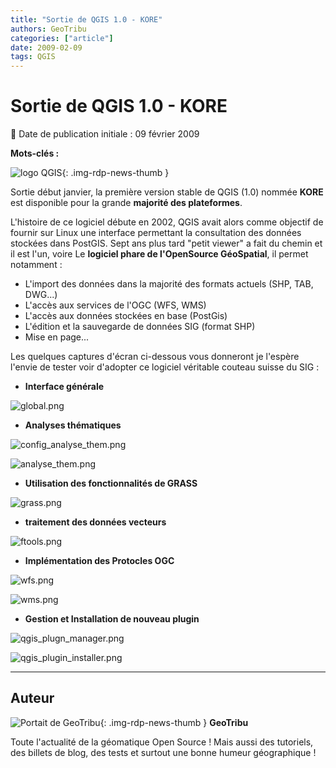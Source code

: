 ```yaml
---
title: "Sortie de QGIS 1.0 - KORE"
authors: GeoTribu
categories: ["article"]
date: 2009-02-09
tags: QGIS
---
```


# Sortie de QGIS 1.0 - KORE

:calendar: Date de publication initiale : 09 février 2009

**Mots-clés :**

![logo QGIS](https://cdn.geotribu.fr/img/logos-icones/logiciels_librairies/qgis.png){: .img-rdp-news-thumb }

Sortie début janvier, la première version stable de QGIS (1.0) nommée **KORE** est disponible pour la grande **majorité des plateformes**.

L'histoire de ce logiciel débute en 2002, QGIS avait alors comme objectif de fournir sur Linux une interface permettant la consultation des données stockées dans PostGIS. Sept ans plus tard "petit viewer" a fait du chemin et il est l'un, voire Le **logiciel phare de l'OpenSource GéoSpatial**, il permet notamment :

* L'import des données dans la majorité des formats actuels (SHP, TAB, DWG...)
* L'accès aux services de l'OGC (WFS, WMS)
* L'accès aux données stockées en base (PostGis)
* L'édition et la sauvegarde de données SIG (format SHP)
* Mise en page...

Les quelques captures d'écran ci-dessous vous donneront je l'espère l'envie de tester voir d'adopter ce logiciel véritable couteau suisse du SIG :

* **Interface générale**

![global.png](https://cdn.geotribu.fr/img/articles-blog-rdp/capture-ecran/qgis/qgis_kore_global.webp)

* **Analyses thématiques**

![config_analyse_them.png](https://cdn.geotribu.fr/img/articles-blog-rdp/capture-ecran/qgis/config_analyse_them.png)  

![analyse_them.png](https://cdn.geotribu.fr/img/articles-blog-rdp/capture-ecran/qgis/qgis_kore_analyse_thematique.png)

* **Utilisation des fonctionnalités de GRASS**

![grass.png](https://cdn.geotribu.fr/img/articles-blog-rdp/capture-ecran/qgis/grass.png)

* **traitement des données vecteurs**

![ftools.png](https://cdn.geotribu.fr/img/articles-blog-rdp/capture-ecran/qgis/ftools.png)

* **Implémentation des Protocles OGC**

![wfs.png](https://cdn.geotribu.fr/img/articles-blog-rdp/capture-ecran/qgis/wfs.png)  

![wms.png](https://cdn.geotribu.fr/img/articles-blog-rdp/capture-ecran/qgis/wms.png)

* **Gestion et Installation de nouveau plugin**

![qgis_plugn_manager.png](https://cdn.geotribu.fr/img/articles-blog-rdp/capture-ecran/qgis/qgis_plugn_manager.png)  

![qgis_plugin_installer.png](https://cdn.geotribu.fr/img/articles-blog-rdp/capture-ecran/qgis/qgis_plugin_installer.png)

----

## Auteur

![Portait de GeoTribu](https://cdn.geotribu.fr/img/internal/charte/geotribu_logo_64x64.png){: .img-rdp-news-thumb }
**GeoTribu**

Toute l'actualité de la géomatique Open Source ! Mais aussi des tutoriels, des billets de blog, des tests et surtout une bonne humeur géographique !
